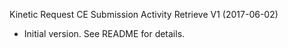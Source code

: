 Kinetic Request CE Submission Activity Retrieve V1 (2017-06-02)
 * Initial version.  See README for details.
